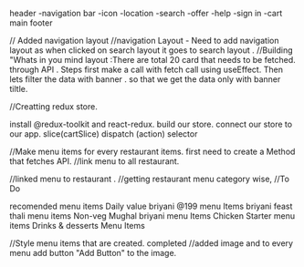 header
 -navigation bar
   -icon
   -location
   -search
   -offer
   -help
   -sign in
   -cart
main
footer

// Added navigation layout
//navigation Layout - Need to add navigation layout as when clicked on search layout it goes to search layout .
//Building "Whats in you mind layout :There are total 20 card that needs to be fetched. through API .
Steps first make a call with fetch call using useEffect.
Then lets filter the data with banner . so that we get the data only with banner tiltle. 

//Creatting redux store.

install @redux-toolkit and react-redux.
build our store.
connect our store to our app.
slice(cartSlice)
dispatch (action)
selector

//Make menu items for every restaurant items.
first need to create a Method that fetches API.
//link menu to all restaurant.

//linked menu to restaurant .
//getting restaurant menu category wise,
//To Do

recomended
  menu items
Daily value briyani @199
  menu Items
briyani feast thali
  menu items
Non-veg Mughal briyani 
  menu Items
Chicken Starter
  menu items
Drinks & desserts
Menu Items

//Style menu items that are created.
completed
//added image and to every menu add button "Add Button" to the image.
